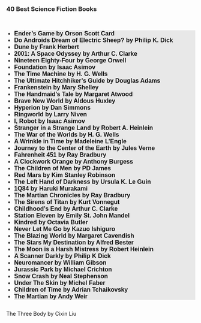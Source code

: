 <h3>40 Best Science Fiction Books </h3>
<p>&nbsp;</p><ul style="background-color: #e8e8e8; box-sizing: border-box; color: #333333; font-family: &quot;Merriweather Sans&quot;, sans-serif; font-size: 16px; list-style-image: initial; list-style-position: initial; margin: 0px 0px 28px 21px; padding: 0px;"><li style="box-sizing: inherit;"><a href="https://amzn.to/3Ix8WYY" rel="noreferrer noopener" style="background-color: transparent; box-sizing: inherit; color: #111111; text-decoration-line: none; transition: all 0.2s ease-in-out 0s;" target="_blank"><span style="box-sizing: inherit; font-weight: 700;">Ender’s Game by Orson Scott Card</span>&nbsp;</a>&nbsp;</li><li style="box-sizing: inherit;"><a href="https://amzn.to/3xUTzoh" rel="noreferrer noopener" style="background-color: transparent; box-sizing: inherit; color: #111111; text-decoration-line: none; transition: all 0.2s ease-in-out 0s;" target="_blank"><span style="box-sizing: inherit; font-weight: 700;">Do Androids Dream of Electric Sheep? by Philip K. Dick</span>&nbsp;</a>&nbsp;</li><li style="box-sizing: inherit;"><a href="https://amzn.to/3ZnZH45" rel="noreferrer noopener" style="background-color: transparent; box-sizing: inherit; color: #111111; text-decoration-line: none; transition: all 0.2s ease-in-out 0s;" target="_blank"><span style="box-sizing: inherit; font-weight: 700;">Dune by Frank Herbert</span>&nbsp;</a>&nbsp;</li><li style="box-sizing: inherit;"><a href="https://amzn.to/3IAzwjQ" rel="noreferrer noopener" style="background-color: transparent; box-sizing: inherit; color: #111111; text-decoration-line: none; transition: all 0.2s ease-in-out 0s;" target="_blank"><span style="box-sizing: inherit; font-weight: 700;">2001: A Space Odyssey by Arthur C. Clarke</span>&nbsp;</a>&nbsp;</li><li style="box-sizing: inherit;"><a href="https://amzn.to/3KAtpyO" rel="noreferrer noopener" style="background-color: transparent; box-sizing: inherit; color: #111111; text-decoration-line: none; transition: all 0.2s ease-in-out 0s;" target="_blank"><span style="box-sizing: inherit; font-weight: 700;">Nineteen Eighty-Four by George Orwell</span>&nbsp;</a>&nbsp;</li><li style="box-sizing: inherit;"><a href="https://amzn.to/3m8gBp4" rel="noreferrer noopener" style="background-color: transparent; box-sizing: inherit; color: #111111; text-decoration-line: none; transition: all 0.2s ease-in-out 0s;" target="_blank"><span style="box-sizing: inherit; font-weight: 700;">Foundation by Isaac Asimov</span>&nbsp;</a>&nbsp;</li><li style="box-sizing: inherit;"><a href="https://amzn.to/41t7dfW" rel="noreferrer noopener" style="background-color: transparent; box-sizing: inherit; color: #111111; text-decoration-line: none; transition: all 0.2s ease-in-out 0s;" target="_blank"><span style="box-sizing: inherit; font-weight: 700;">The Time Machine by H. G. Wells</span>&nbsp;</a>&nbsp;</li><li style="box-sizing: inherit;"><a href="https://www.amazon.com/Ultimate-Hitchhikers-Guide-Galaxy/dp/0345453743?&amp;linkCode=sl1&amp;tag=booksofbrill-20&amp;linkId=1df01b5092b2327788b524b67daf82c3&amp;language=en_US&amp;ref_=as_li_ss_tl" rel="noreferrer noopener" style="background-color: transparent; box-sizing: inherit; color: #111111; text-decoration-line: none; transition: all 0.2s ease-in-out 0s;" target="_blank"><span style="box-sizing: inherit; font-weight: 700;">The Ultimate Hitchhiker’s Guide by Douglas Adams</span>&nbsp;</a>&nbsp;</li><li style="box-sizing: inherit;"><a href="https://amzn.to/3KikuRW" rel="noreferrer noopener" style="background-color: transparent; box-sizing: inherit; color: #111111; text-decoration-line: none; transition: all 0.2s ease-in-out 0s;" target="_blank"><span style="box-sizing: inherit; font-weight: 700;">Frankenstein by Mary Shelley</span>&nbsp;</a>&nbsp;</li><li style="box-sizing: inherit;"><a href="https://amzn.to/40sEdUF" rel="noreferrer noopener" style="background-color: transparent; box-sizing: inherit; color: #111111; text-decoration-line: none; transition: all 0.2s ease-in-out 0s;" target="_blank"><span style="box-sizing: inherit; font-weight: 700;">The Handmaid’s Tale by Margaret Atwood</span>&nbsp;</a>&nbsp;</li><li style="box-sizing: inherit;"><a href="https://amzn.to/40KxaGB" rel="noreferrer noopener" style="background-color: transparent; box-sizing: inherit; color: #111111; text-decoration-line: none; transition: all 0.2s ease-in-out 0s;" target="_blank"><span style="box-sizing: inherit; font-weight: 700;">Brave New World by Aldous Huxley</span>&nbsp;</a>&nbsp;</li><li style="box-sizing: inherit;"><a href="https://amzn.to/3nuISXH" rel="noreferrer noopener" style="background-color: transparent; box-sizing: inherit; color: #111111; text-decoration-line: none; transition: all 0.2s ease-in-out 0s;" target="_blank"><span style="box-sizing: inherit; font-weight: 700;">Hyperion by Dan Simmons</span>&nbsp;</a>&nbsp;</li><li style="box-sizing: inherit;"><a href="https://amzn.to/3lPv89l" rel="noreferrer noopener" style="background-color: transparent; box-sizing: inherit; color: #111111; text-decoration-line: none; transition: all 0.2s ease-in-out 0s;" target="_blank"><span style="box-sizing: inherit; font-weight: 700;">Ringworld by Larry Niven</span>&nbsp;</a>&nbsp;</li><li style="box-sizing: inherit;"><a href="https://amzn.to/42Nr22e" rel="noreferrer noopener" style="background-color: transparent; box-sizing: inherit; color: #111111; text-decoration-line: none; transition: all 0.2s ease-in-out 0s;" target="_blank"><span style="box-sizing: inherit; font-weight: 700;">I, Robot by Isaac Asimov</span>&nbsp;</a>&nbsp;</li><li style="box-sizing: inherit;"><a href="https://amzn.to/3KifvRh" rel="noreferrer noopener" style="background-color: transparent; box-sizing: inherit; color: #111111; text-decoration-line: none; transition: all 0.2s ease-in-out 0s;" target="_blank"><span style="box-sizing: inherit; font-weight: 700;">Stranger in a Strange Land by Robert A. Heinlein</span>&nbsp;</a>&nbsp;</li><li style="box-sizing: inherit;"><a href="https://amzn.to/3nyD92U" rel="noreferrer noopener" style="background-color: transparent; box-sizing: inherit; color: #111111; text-decoration-line: none; transition: all 0.2s ease-in-out 0s;" target="_blank"><span style="box-sizing: inherit; font-weight: 700;">The War of the Worlds by H. G. Wells</span>&nbsp;</a>&nbsp;</li><li style="box-sizing: inherit;"><a href="https://amzn.to/3FXOjVm" rel="noreferrer noopener" style="background-color: transparent; box-sizing: inherit; color: #111111; text-decoration-line: none; transition: all 0.2s ease-in-out 0s;" target="_blank"><span style="box-sizing: inherit; font-weight: 700;">A Wrinkle in Time by Madeleine L’Engle</span>&nbsp;</a>&nbsp;</li><li style="box-sizing: inherit;"><a href="https://amzn.to/40FynPs" rel="noreferrer noopener" style="background-color: transparent; box-sizing: inherit; color: #111111; text-decoration-line: none; transition: all 0.2s ease-in-out 0s;" target="_blank"><span style="box-sizing: inherit; font-weight: 700;">Journey to the Center of the Earth by Jules Verne</span>&nbsp;</a>&nbsp;</li><li style="box-sizing: inherit;"><a href="https://amzn.to/40oW9zr" rel="noreferrer noopener" style="background-color: transparent; box-sizing: inherit; color: #111111; text-decoration-line: none; transition: all 0.2s ease-in-out 0s;" target="_blank"><span style="box-sizing: inherit; font-weight: 700;">Fahrenheit 451 by Ray Bradbury</span>&nbsp;</a>&nbsp;</li><li style="box-sizing: inherit;"><a href="https://amzn.to/3nsngLw" rel="noreferrer noopener" style="background-color: transparent; box-sizing: inherit; color: #111111; text-decoration-line: none; transition: all 0.2s ease-in-out 0s;" target="_blank"><span style="box-sizing: inherit; font-weight: 700;">A Clockwork Orange by Anthony Burgess</span>&nbsp;</a>&nbsp;</li><li style="box-sizing: inherit;"><a href="https://amzn.to/44LI6pP" rel="noreferrer noopener" style="background-color: transparent; box-sizing: inherit; color: #111111; text-decoration-line: none; transition: all 0.2s ease-in-out 0s;" target="_blank"><span style="box-sizing: inherit; font-weight: 700;">The Children of Men by PD James</span></a></li><li style="box-sizing: inherit;"><a href="https://amzn.to/3OM1yNX" rel="noreferrer noopener" style="background-color: transparent; box-sizing: inherit; color: #111111; text-decoration-line: none; transition: all 0.2s ease-in-out 0s;" target="_blank"><span style="box-sizing: inherit; font-weight: 700;">Red Mars by Kim Stanley Robinson</span></a></li><li style="box-sizing: inherit;"><a href="https://amzn.to/3YhmY8C" rel="noreferrer noopener" style="background-color: transparent; box-sizing: inherit; color: #111111; text-decoration-line: none; transition: all 0.2s ease-in-out 0s;" target="_blank"><span style="box-sizing: inherit; font-weight: 700;">The Left Hand of Darkness by Ursula K. Le Guin</span></a></li><li style="box-sizing: inherit;"><a href="https://amzn.to/452AD5q" rel="noreferrer noopener" style="background-color: transparent; box-sizing: inherit; color: #111111; text-decoration-line: none; transition: all 0.2s ease-in-out 0s;" target="_blank"><span style="box-sizing: inherit; font-weight: 700;">1Q84 by Haruki Murakami</span></a></li><li style="box-sizing: inherit;"><a href="https://amzn.to/3OCsSxN" rel="noreferrer noopener" style="background-color: transparent; box-sizing: inherit; color: #111111; text-decoration-line: none; transition: all 0.2s ease-in-out 0s;" target="_blank"><span style="box-sizing: inherit; font-weight: 700;">The Martian Chronicles by Ray Bradbury</span></a></li><li style="box-sizing: inherit;"><a href="https://amzn.to/459IVse" rel="noreferrer noopener" style="background-color: transparent; box-sizing: inherit; color: #111111; text-decoration-line: none; transition: all 0.2s ease-in-out 0s;" target="_blank"><span style="box-sizing: inherit; font-weight: 700;">The Sirens of Titan by Kurt Vonnegut</span></a></li><li style="box-sizing: inherit;"><a href="https://amzn.to/47pVjqn" rel="noreferrer noopener" style="background-color: transparent; box-sizing: inherit; color: #111111; text-decoration-line: none; transition: all 0.2s ease-in-out 0s;" target="_blank"><span style="box-sizing: inherit; font-weight: 700;">Childhood’s End by Arthur C. Clarke</span></a></li><li style="box-sizing: inherit;"><a href="https://amzn.to/3QjBiva" rel="noreferrer noopener" style="background-color: transparent; box-sizing: inherit; color: #111111; text-decoration-line: none; transition: all 0.2s ease-in-out 0s;" target="_blank"><span style="box-sizing: inherit; font-weight: 700;">Station Eleven by Emily St. John Mandel</span></a></li><li style="box-sizing: inherit;"><a href="https://amzn.to/3QkjTmk" rel="noreferrer noopener" style="background-color: transparent; box-sizing: inherit; color: #111111; text-decoration-line: none; transition: all 0.2s ease-in-out 0s;" target="_blank"><span style="box-sizing: inherit; font-weight: 700;">Kindred by Octavia Butler</span></a></li><li style="box-sizing: inherit;"><a href="https://amzn.to/43WZhnq" rel="noreferrer noopener" style="background-color: transparent; box-sizing: inherit; color: #111111; text-decoration-line: none; transition: all 0.2s ease-in-out 0s;" target="_blank"><span style="box-sizing: inherit; font-weight: 700;">Never Let Me Go by Kazuo Ishiguro</span></a></li><li style="box-sizing: inherit;"><span style="box-sizing: inherit; font-weight: 700;"><a data-id="https://amzn.to/44wd0BV" data-type="link" href="https://amzn.to/44wd0BV" rel="noreferrer noopener" style="background-color: transparent; box-sizing: inherit; color: #111111; text-decoration-line: none; transition: all 0.2s ease-in-out 0s;" target="_blank">The Blazing World by Margaret Cavendish</a></span></li><li style="box-sizing: inherit;"><span style="box-sizing: inherit; font-weight: 700;"><a data-id="https://amzn.to/3EeGqtx" data-type="link" href="https://amzn.to/3EeGqtx" rel="noreferrer noopener" style="background-color: transparent; box-sizing: inherit; color: #111111; text-decoration-line: none; transition: all 0.2s ease-in-out 0s;" target="_blank">The Stars My Destination by Alfred Bester</a></span></li><li style="box-sizing: inherit;"><span style="box-sizing: inherit; font-weight: 700;"><a data-id="https://amzn.to/3qPd4yG" data-type="link" href="https://amzn.to/3qPd4yG" rel="noreferrer noopener" style="background-color: transparent; box-sizing: inherit; color: #111111; text-decoration-line: none; transition: all 0.2s ease-in-out 0s;" target="_blank">The Moon is a Harsh Mistress by Robert Heinlein</a></span></li><li style="box-sizing: inherit;"><span style="box-sizing: inherit; font-weight: 700;"><a data-id="https://amzn.to/3EdkWNE" data-type="link" href="https://amzn.to/3EdkWNE" rel="noreferrer noopener" style="background-color: transparent; box-sizing: inherit; color: #111111; text-decoration-line: none; transition: all 0.2s ease-in-out 0s;" target="_blank">A Scanner Darkly by Philip K Dick</a></span></li><li style="box-sizing: inherit;"><span style="box-sizing: inherit; font-weight: 700;"><a data-id="https://amzn.to/45qXwjN" data-type="link" href="https://amzn.to/45qXwjN" rel="noreferrer noopener" style="background-color: transparent; box-sizing: inherit; color: #111111; text-decoration-line: none; transition: all 0.2s ease-in-out 0s;" target="_blank">Neuromancer by William Gibson</a></span></li><li style="box-sizing: inherit;"><span style="box-sizing: inherit; font-weight: 700;"><a data-id="https://amzn.to/3PfU2Lh" data-type="link" href="https://amzn.to/3PfU2Lh" rel="noreferrer noopener" style="background-color: transparent; box-sizing: inherit; color: #111111; text-decoration-line: none; transition: all 0.2s ease-in-out 0s;" target="_blank">Jurassic Park by Michael Crichton</a></span></li><li style="box-sizing: inherit;"><span style="box-sizing: inherit; font-weight: 700;"><a data-id="https://amzn.to/47UPtgW" data-type="link" href="https://amzn.to/47UPtgW" rel="noreferrer noopener" style="background-color: transparent; box-sizing: inherit; color: #111111; text-decoration-line: none; transition: all 0.2s ease-in-out 0s;" target="_blank">Snow Crash by Neal Stephenson</a></span></li><li style="box-sizing: inherit;"><span style="box-sizing: inherit; font-weight: 700;"><a data-id="https://amzn.to/3YQSvP7" data-type="link" href="https://amzn.to/3YQSvP7" rel="noreferrer noopener" style="background-color: transparent; box-sizing: inherit; color: #111111; text-decoration-line: none; transition: all 0.2s ease-in-out 0s;" target="_blank">Under The Skin by Michel Faber</a></span></li><li style="box-sizing: inherit;"><span style="box-sizing: inherit; font-weight: 700;"><a data-id="https://amzn.to/4857OIf" data-type="link" href="https://amzn.to/4857OIf" rel="noreferrer noopener" style="background-color: transparent; box-sizing: inherit; color: #111111; text-decoration-line: none; transition: all 0.2s ease-in-out 0s;" target="_blank">Children of Time by Adrian Tchaikovsky</a></span></li><li style="box-sizing: inherit;"><span style="box-sizing: inherit; font-weight: 700;"><a data-id="https://amzn.to/3Peg7Kg" data-type="link" href="https://amzn.to/3Peg7Kg" rel="noreferrer noopener" style="background-color: transparent; box-sizing: inherit; color: #111111; text-decoration-line: none; transition: all 0.2s ease-in-out 0s;" target="_blank">The Martian by Andy Weir</a></span></li></ul>

<a data-id="https://amzn.to/3Peg7Kg" data-type="link" href="https://a.co/d/0MCmeiF" rel="noreferrer noopener" style="background-color: transparent; box-sizing: inherit; color: #111111; text-decoration-line: none; transition: all 0.2s ease-in-out 0s;" target="_blank">The Three Body by Cixin Liu </a></span></li></ul>
